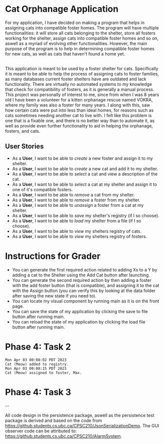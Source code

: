 # Cat Orphanage Application
For my application, I have decided on making a program that helps in assigning cats into compatible
foster homes. The program will have multiple functionalities: it will store all cats belonging to the shelter,
store all fosters working for the shelter, assign cats into compatible foster homes and so on, aswell as a myriad of
evolving other functionalities. However, the main purpose of the program is to help in determining compatible
foster homes for new cats, as well as cats that haven't found a home yet.

<br>
This application is meant to be used by a foster shelter for cats. Specifically it is meant to be able to help the 
process of assigning cats to foster families, as many databases current foster shelters have are outdated and lack
functionality. There are virtually no automated systems to my knowledge that check for compatibility of fosters,
as it is generally a manual process. This project was personally of interest to me, since from when I was 8 years old I 
have been a volunteer for a kitten orphanage rescue named VOKRA, where my family was also a foster for many years.
I along with this, saw how certain cats were put into less than ideal homes, for reasons such as cats sometimes needing
another cat to live with. I felt like this problem is one that is a fixable one, and there is no better way than
to automate it, as well as provide even further functionality to aid in helping the orphanage, fosters, and cats.

## User Stories

* As a **User**, I want to be able to *create* a new foster and assign it to my shelter.
* As a **User**, I want to be able to *create* a new cat and add it to my shelter.
* As a **User**, I want to be able to *select* a cat and view a description of the cat.
* As a **User**, I want to be able to *select* a cat at my shelter and assign it to one of it's compatible fosters.
* As a **User**, I want to be able to *remove* a cat from my shelter.
* As a **User**, I want to be able to *remove* a foster from my shelter.
* As a **User**, I want to be able to *unassign* a foster from a cat at my shelter.
* As a **User**, I want to be able to *save* my shelter's registry (if I so choose).
* As a **User**, I want to be able to *load* my shelter from a file (if I so choose).
* As a **User**, I want to be able to *view* my shelters registry of cats.
* As a **User**, I want to be able to *view* my shelters registry of fosters.

# Instructions for Grader

- You can generate the first required action related to adding Xs to a Y by adding a 
cat to the Shelter using the Add Cat button after launching.
- You can generate the second required action by then adding a foster with the add foster button (that is compatible),
and assigning it to the cat with the Assign button
  (you can verify this by looking at the data folder after saving the new state if you need to).
- You can locate my visual component by running main as it is on the front page.
- You can save the state of my application by clicking the save to file button after running main.
- You can reload the state of my application by clicking the load file button after running main.

# Phase 4: Task 2
```
Mon Apr 03 00:08:02 PDT 2023
Cat (Meow) added to registry.
Mon Apr 03 00:08:15 PDT 2023
Cat (Meow) assigned to foster, Max.
```
# Phase 4: Task 3
--

 All code design in the persistence package, aswell as the persistence test package is derived and based on the code
 from https://github.students.cs.ubc.ca/CPSC210/JsonSerializationDemo.
 The GUI observer code can be attributed to: https://github.students.cs.ubc.ca/CPSC210/AlarmSystem.